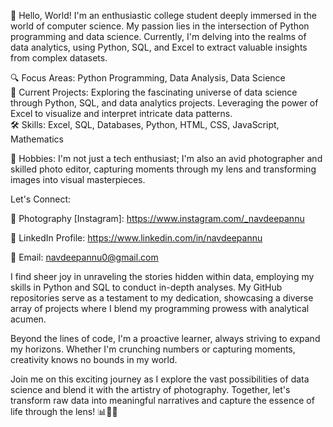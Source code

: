 👋 Hello, World! I'm an enthusiastic college student deeply immersed in the world of computer science. My passion lies in the intersection of Python programming and data science. Currently, I'm delving into the realms of data analytics, using Python, SQL, and Excel to extract valuable insights from complex datasets.

🔍 Focus Areas: Python Programming, Data Analysis, Data Science  
🚀 Current Projects: Exploring the fascinating universe of data science through Python, SQL, and data analytics projects. Leveraging the power of Excel to visualize and interpret intricate data patterns.  
🛠️ Skills: Excel, SQL, Databases, Python, HTML, CSS, JavaScript, Mathematics  

🎨 Hobbies: I'm not just a tech enthusiast; I'm also an avid photographer and skilled photo editor, capturing moments through my lens and transforming images into visual masterpieces.  

Let's Connect:

📸 Photography [Instagram]: https://www.instagram.com/_navdeepannu

🔗 LinkedIn Profile: https://www.linkedin.com/in/navdeepannu 

📧 Email: navdeepannu0@gmail.com

I find sheer joy in unraveling the stories hidden within data, employing my skills in Python and SQL to conduct in-depth analyses. My GitHub repositories serve as a testament to my dedication, showcasing a diverse array of projects where I blend my programming prowess with analytical acumen.

Beyond the lines of code, I'm a proactive learner, always striving to expand my horizons. Whether I'm crunching numbers or capturing moments, creativity knows no bounds in my world.

Join me on this exciting journey as I explore the vast possibilities of data science and blend it with the artistry of photography. Together, let's transform raw data into meaningful narratives and capture the essence of life through the lens! 📊📸🚀
